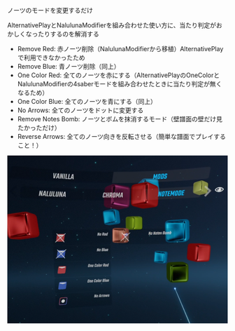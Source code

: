 ノーツのモードを変更するだけ

AlternativePlayとNalulunaModifierを組み合わせた使い方に、当たり判定がおかしくなったりするのを解消する

- Remove Red: 赤ノーツ削除（NalulunaModifierから移植）AlternativePlayで利用できなかったため
- Remove Blue: 青ノーツ削除（同上）
- One Color Red: 全てのノーツを赤にする（AlternativePlayのOneColorとNalulunaModifierの4saberモードを組み合わせたときに当たり判定が無くなるため）
- One Color Blue: 全てのノーツを青にする（同上）
- No Arrows: 全てのノーツをドットに変更する
- Remove Notes Bomb: ノーツとボムを抹消するモード（壁譜面の壁だけ見たかっただけ）
- Reverse Arrows: 全てのノーツ向きを反転させる（簡単な譜面でプレイすること！）

![NoteMode](https://raw.githubusercontent.com/nullpon16tera/nullpon16tera.github.io/master/NoteMode/note_mode.png "NoteMode Modifier")
